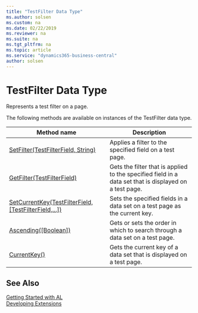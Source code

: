```yaml
---
title: "TestFilter Data Type"
ms.author: solsen
ms.custom: na
ms.date: 02/22/2019
ms.reviewer: na
ms.suite: na
ms.tgt_pltfrm: na
ms.topic: article
ms.service: "dynamics365-business-central"
author: solsen
---
```

[//]: # (START>DO_NOT_EDIT)
[//]: # (IMPORTANT:Do not edit any of the content between here and the END>DO_NOT_EDIT.)
[//]: # (Any modifications should be made in the .xml files in the ModernDev repo.)
# TestFilter Data Type
Represents a test filter on a page.



The following methods are available on instances of the TestFilter data type.

|Method name|Description|
|-----------|-----------|
|[SetFilter(TestFilterField, String)](testfilter-setfilter-method.md)|Applies a filter to the specified field on a test page.|
|[GetFilter(TestFilterField)](testfilter-getfilter-method.md)|Gets the filter that is applied to the specified field in a data set that is displayed on a test page.|
|[SetCurrentKey(TestFilterField, [TestFilterField,...])](testfilter-setcurrentkey-method.md)|Sets the specified fields in a data set on a test page as the current key.|
|[Ascending([Boolean])](testfilter-ascending-method.md)|Gets or sets the order in which to search through a data set on a test page.|
|[CurrentKey()](testfilter-currentkey-method.md)|Gets the current key of a data set that is displayed on a test page.|

[//]: # (IMPORTANT: END>DO_NOT_EDIT)
## See Also  
[Getting Started with AL](../../devenv-get-started.md)  
[Developing Extensions](../../devenv-dev-overview.md)  